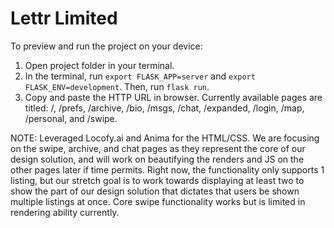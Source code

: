 
  # Lettr Limited

  To preview and run the project on your device:
  1) Open project folder in your terminal.
  2) In the terminal, run `export FLASK_APP=server` and `export FLASK_ENV=development`. Then, run `flask run`.
  3) Copy and paste the HTTP URL in browser. Currently available pages are titled: /, /prefs, /archive, /bio, /msgs, /chat, /expanded, /login, /map, /personal, and /swipe.

NOTE: Leveraged Locofy.ai and Anima for the HTML/CSS. We are focusing on the swipe, archive, and chat pages as they represent the core of our design solution, and will work on beautifying the renders and JS on the other pages later if time permits. Right now, the functionality only supports 1 listing, but our stretch goal is to work towards displaying at least two to show the part of our design solution that dictates that users be shown multiple listings at once. Core swipe functionality works but is limited in rendering ability currently.
  
